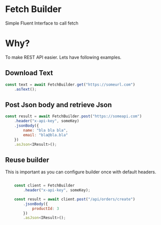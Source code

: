 # Fetch Builder
Simple Fluent Interface to call fetch

# Why?
To make REST API easier. Lets have following examples.

## Download Text
```javascript
const text = await FetchBuilder.get("https://someurl.com")
    .asText();
```

## Post Json body and retrieve Json
```javascript
const result = await FetchBuilder.post("https://someapi.com")
    .header("x-api-key", someKey)
    .jsonBody({
        name: "bla bla bla",
        email: "bla@bla.bla"
    })
    .asJson<IResult>();
```

## Reuse builder

This is important as you can configure builder once with default headers.

```javascript

    const client = FetchBuilder
        .header("x-api-key", someKey);

    const result = await client.post("/api/orders/create")
        .jsonBody({
            productId: 3
        })
        .asJson<IResult>();

```

